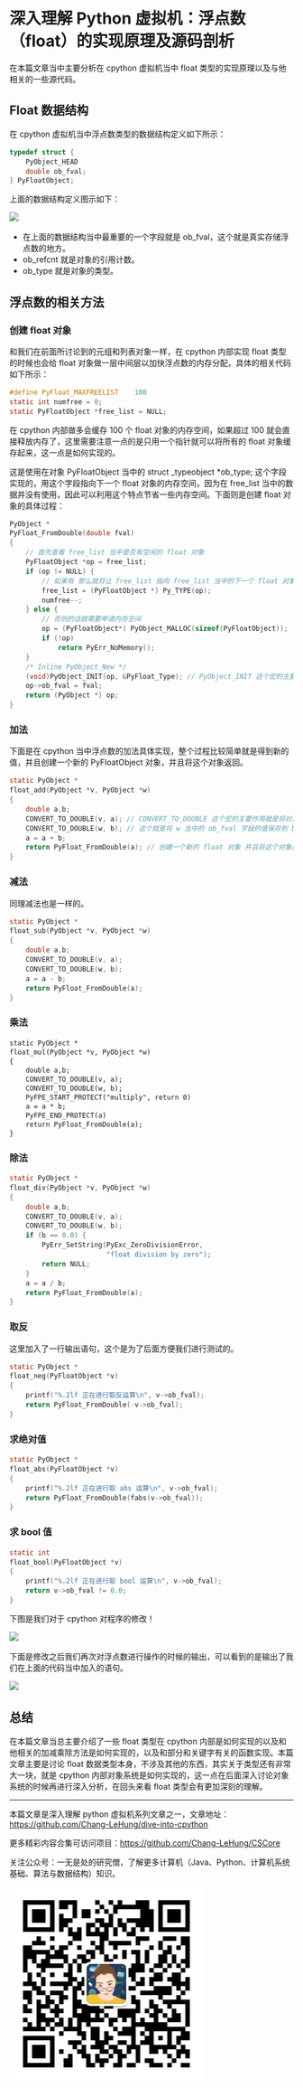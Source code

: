 # 深入理解 Python 虚拟机：浮点数（float）的实现原理及源码剖析

在本篇文章当中主要分析在 cpython 虚拟机当中 float 类型的实现原理以及与他相关的一些源代码。

## Float 数据结构

在 cpython 虚拟机当中浮点数类型的数据结构定义如下所示：

```c
typedef struct {
    PyObject_HEAD
    double ob_fval;
} PyFloatObject;
```

上面的数据结构定义图示如下：

![](https://img2023.cnblogs.com/blog/2519003/202303/2519003-20230312012231078-1046412986.png)

- 在上面的数据结构当中最重要的一个字段就是 ob_fval，这个就是真实存储浮点数的地方。
- ob_refcnt 就是对象的引用计数。
- ob_type 就是对象的类型。

## 浮点数的相关方法

### 创建 float 对象

和我们在前面所讨论到的元组和列表对象一样，在 cpython 内部实现 float 类型的时候也会给 float 对象做一层中间层以加快浮点数的内存分配，具体的相关代码如下所示：

```c
#define PyFloat_MAXFREELIST    100
static int numfree = 0;
static PyFloatObject *free_list = NULL;
```

在 cpython 内部做多会缓存 100 个 float 对象的内存空间，如果超过 100 就会直接释放内存了，这里需要注意一点的是只用一个指针就可以将所有的 float 对象缓存起来，这一点是如何实现的。

这是使用在对象 PyFloatObject 当中的 struct _typeobject *ob_type; 这个字段实现的，用这个字段指向下一个 float 对象的内存空间，因为在 free_list 当中的数据并没有使用，因此可以利用这个特点节省一些内存空间。下面则是创建 float 对象的具体过程：

```c
PyObject *
PyFloat_FromDouble(double fval)
{
    // 首先查看 free_list 当中是否有空闲的 float 对象
    PyFloatObject *op = free_list;
    if (op != NULL) {
        // 如果有 那么就将让 free_list 指向 free_list 当中的下一个 float 对象 并且将对应的个数减 1
        free_list = (PyFloatObject *) Py_TYPE(op);
        numfree--;
    } else {
      	// 否则的话就需要申请内存空间
        op = (PyFloatObject*) PyObject_MALLOC(sizeof(PyFloatObject));
        if (!op)
            return PyErr_NoMemory();
    }
    /* Inline PyObject_New */
    (void)PyObject_INIT(op, &PyFloat_Type); // PyObject_INIT 这个宏的主要作用是将对象的引用计数设置成 1
    op->ob_fval = fval;
    return (PyObject *) op;
}
```

### 加法

下面是在 cpython 当中浮点数的加法具体实现，整个过程比较简单就是得到新的值，并且创建一个新的 PyFloatObject 对象，并且将这个对象返回。

```c
static PyObject *
float_add(PyObject *v, PyObject *w)
{
    double a,b;
    CONVERT_TO_DOUBLE(v, a); // CONVERT_TO_DOUBLE 这个宏的主要作用就是将对象的 ob_fval 这个字段的值保存到 a 当中
    CONVERT_TO_DOUBLE(w, b); // 这个就是将 w 当中的 ob_fval 字段的值保存到 b 当中
    a = a + b;
    return PyFloat_FromDouble(a); // 创建一个新的 float 对象 并且将这个对象返回
}
```

### 减法

同理减法也是一样的。

```c
static PyObject *
float_sub(PyObject *v, PyObject *w)
{
    double a,b;
    CONVERT_TO_DOUBLE(v, a);
    CONVERT_TO_DOUBLE(w, b);
    a = a - b;
    return PyFloat_FromDouble(a);
}
```

### 乘法

```
static PyObject *
float_mul(PyObject *v, PyObject *w)
{
    double a,b;
    CONVERT_TO_DOUBLE(v, a);
    CONVERT_TO_DOUBLE(w, b);
    PyFPE_START_PROTECT("multiply", return 0)
    a = a * b;
    PyFPE_END_PROTECT(a)
    return PyFloat_FromDouble(a);
}
```

### 除法

```c
static PyObject *
float_div(PyObject *v, PyObject *w)
{
    double a,b;
    CONVERT_TO_DOUBLE(v, a);
    CONVERT_TO_DOUBLE(w, b);
    if (b == 0.0) {
        PyErr_SetString(PyExc_ZeroDivisionError,
                        "float division by zero");
        return NULL;
    }
    a = a / b;
    return PyFloat_FromDouble(a);
}
```

### 取反

这里加入了一行输出语句，这个是为了后面方便我们进行测试的。

```c
static PyObject *
float_neg(PyFloatObject *v)
{
    printf("%.2lf 正在进行取反运算\n", v->ob_fval);
    return PyFloat_FromDouble(-v->ob_fval);
}
```

### 求绝对值

```c
static PyObject *
float_abs(PyFloatObject *v)
{
    printf("%.2lf 正在进行取 abs 运算\n", v->ob_fval);
    return PyFloat_FromDouble(fabs(v->ob_fval));
}
```

### 求 bool 值

```c
static int
float_bool(PyFloatObject *v)
{
    printf("%.2lf 正在进行取 bool 运算\n", v->ob_fval);
    return v->ob_fval != 0.0;
}
```

下图是我们对于 cpython 对程序的修改！

![](https://img2023.cnblogs.com/blog/2519003/202303/2519003-20230312012231529-1258902717.png)

下面是修改之后我们再次对浮点数进行操作的时候的输出，可以看到的是输出了我们在上面的代码当中加入的语句。

![](https://img2023.cnblogs.com/blog/2519003/202303/2519003-20230312012232417-856773466.png)

## 总结

在本篇文章当总主要介绍了一些 float 类型在 cpython 内部是如何实现的以及和他相关的加减乘除方法是如何实现的，以及和部分和关键字有关的函数实现。本篇文章主要是讨论 float 数据类型本身，不涉及其他的东西，其实关于类型还有非常大一块，就是 cpython 内部对象系统是如何实现的，这一点在后面深入讨论对象系统的时候再进行深入分析，在回头来看 float 类型会有更加深刻的理解。

---

本篇文章是深入理解 python 虚拟机系列文章之一，文章地址：https://github.com/Chang-LeHung/dive-into-cpython

更多精彩内容合集可访问项目：<https://github.com/Chang-LeHung/CSCore>

关注公众号：一无是处的研究僧，了解更多计算机（Java、Python、计算机系统基础、算法与数据结构）知识。

![](../qrcode2.jpg)